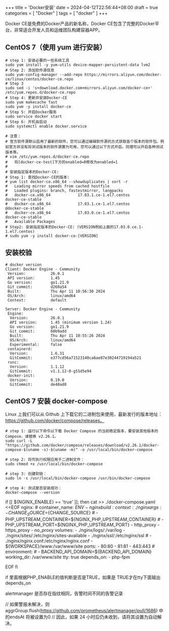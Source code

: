 +++
title = 'Docker安装'
date = 2024-04-12T22:56:44+08:00
draft = true
categories = [ "Docker" ]
tags = [ "docker" ]
+++

Docker CE是免费的Docker产品的新名称，Docker CE包含了完整的Docker平台，非常适合开发人员和运维团队构建容器APP。

## CentOS 7（使用 yum 进行安装）

```
# step 1: 安装必要的一些系统工具
sudo yum install -y yum-utils device-mapper-persistent-data lvm2
# Step 2: 添加软件源信息
sudo yum-config-manager --add-repo https://mirrors.aliyun.com/docker-ce/linux/centos/docker-ce.repo
# Step 3
sudo sed -i 's+download.docker.com+mirrors.aliyun.com/docker-ce+' /etc/yum.repos.d/docker-ce.repo
# Step 4: 更新并安装Docker-CE
sudo yum makecache fast
sudo yum -y install docker-ce
# Step 5: 开启Docker服务
sudo service docker start
# Step 6: 开机自启动
sudo systemctl enable docker.service

# 注意：
# 官方软件源默认启用了最新的软件，您可以通过编辑软件源的方式获取各个版本的软件包。例如官方并没有将测试版本的软件源置为可用，您可以通过以下方式开启。同理可以开启各种测试版本等。
# vim /etc/yum.repos.d/docker-ce.repo
#   将[docker-ce-test]下方的enabled=0修改为enabled=1
#
# 安装指定版本的Docker-CE:
# Step 1: 查找Docker-CE的版本:
# yum list docker-ce.x86_64 --showduplicates | sort -r
#   Loading mirror speeds from cached hostfile
#   Loaded plugins: branch, fastestmirror, langpacks
#   docker-ce.x86_64            17.03.1.ce-1.el7.centos            docker-ce-stable
#   docker-ce.x86_64            17.03.1.ce-1.el7.centos            @docker-ce-stable
#   docker-ce.x86_64            17.03.0.ce-1.el7.centos            docker-ce-stable
#   Available Packages
# Step2: 安装指定版本的Docker-CE: (VERSION例如上面的17.03.0.ce.1-1.el7.centos)
# sudo yum -y install docker-ce-[VERSION]

```


## 安装校验

```
# docker version
Client: Docker Engine - Community
 Version:           26.0.1
 API version:       1.45
 Go version:        go1.21.9
 Git commit:        d260a54
 Built:             Thu Apr 11 10:56:30 2024
 OS/Arch:           linux/amd64
 Context:           default

Server: Docker Engine - Community
 Engine:
  Version:          26.0.1
  API version:      1.45 (minimum version 1.24)
  Go version:       go1.21.9
  Git commit:       60b9add
  Built:            Thu Apr 11 10:55:26 2024
  OS/Arch:          linux/amd64
  Experimental:     false
 containerd:
  Version:          1.6.31
  GitCommit:        e377cd56a71523140ca6ae87e30244719194a521
 runc:
  Version:          1.1.12
  GitCommit:        v1.1.12-0-g51d5e94
 docker-init:
  Version:          0.19.0
  GitCommit:        de40ad0
```

## CentOS 7 安装 docker-compose

Linux 上我们可以从 Github 上下载它的二进制包来使用，最新发行的版本地址：https://github.com/docker/compose/releases。

```
# step 1: 运行以下命令以下载 Docker Compose 的当前稳定版本，要安装其他版本的 Compose，请替换 v2.26.1。
sudo curl -L "https://github.com/docker/compose/releases/download/v2.26.1/docker-compose-$(uname -s)-$(uname -m)" -o /usr/local/bin/docker-compose

# step 2: 将可执行权限应用于二进制文件：
sudo chmod +x /usr/local/bin/docker-compose

# step 3: 创建软链：
sudo ln -s /usr/local/bin/docker-compose /usr/bin/docker-compose

# step 4: 测试是否安装成功：
docker-compose --version
```

if [[ ${NGINX_ENABLE} == 'true' ]]; then
  cat >> ./docker-compose.yaml <<EOF
  nginx:
    # container_name: ${ENV}-nginx
    build:
      context: ./nginx
      args:
        - CHANGE_SOURCE=${CHANGE_SOURCE}
        # - PHP_UPSTREAM_CONTAINER=${NGINX_PHP_UPSTREAM_CONTAINER}
        # - PHP_UPSTREAM_PORT=${NGINX_PHP_UPSTREAM_PORT}
        - http_proxy
        - https_proxy
        - no_proxy
    volumes:
      - ./nginx/logs/:/var/log
      - ./nginx/sites/:/etc/nginx/sites-available
      - ./nginx/ssl/:/etc/nginx/ssl
      # - ./nginx/nginx.conf:/etc/nginx/nginx.conf
      - ${WORKSPACE}/www:/var/www/site
    ports:
      - 80:80
      - 81:81
      - 443:443
    # environment:
    #   - BACKEND_API_DOMAIN=${BACKEND_API_DOMAIN}
    working_dir: /var/www/site
    tty: true
    depends_on:
      - php-fpm

EOF
fi

if 里面根据PHP_ENABLE的值判断是否是TRUE，如果是 TRUE才在tty下面输出depends_on


alertmanager 是否存在指纹相同，告警时间不同的告警记录


// 如果警报未解决，则 aggrGroup.flush(https://github.com/prometheus/alertmanager/pull/1686) 中的endsAt 将被设置为0
// 因此，如果 24 小时后仍未收到，请将其设置为自动解决。 